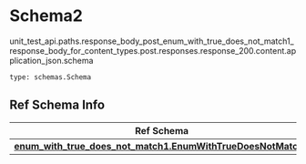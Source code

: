# Schema2
unit_test_api.paths.response_body_post_enum_with_true_does_not_match1_response_body_for_content_types.post.responses.response_200.content.application_json.schema
```
type: schemas.Schema
```

## Ref Schema Info
Ref Schema | Input Type | Output Type
---------- | ---------- | -----------
[**enum_with_true_does_not_match1.EnumWithTrueDoesNotMatch1**](../../../../../../../../components/schema/enum_with_true_does_not_match1.md) | typing.Literal[True] | typing.Literal[True]
